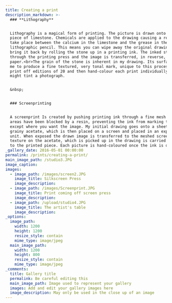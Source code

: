 ```yaml
---
title: Creating a print
description_markdown: >-
  ### **Lithography**


  Lithography is a magical form of printing. The picture is drawn onto a flat
  piece of limestone. Chemicals are applied to the drawing causing a reaction to
  take place between the calcium in the limestone and the grease in the
  lithographic pencil. This means you can wipe away the original drawing, but
  bring it back by rolling the stone up in a printing ink. The inked stone goes
  through the printing press and the image is transferred, in reverse, to the
  paper.<br>The grain of the stone is inherent in my drawing. Its surface allows
  me to produce a fine textured, very tonal mark, unique to this process.<br>I
  print off editions of 20 and then hand-colour each print individually, as you
  might tint a photograph.


  &nbsp;


  ### Screenprinting


  A screenprint Is created by pushing printing ink through a fine mesh where
  areas have been blocked by a resin, preventing the ink from marking the paper,
  except where you want the image. My initial drawing goes onto a sheet of
  grainy acetate, which is then placed on a screen and placed in an exposure
  unit. When exposed the drawn image is transferred to the meshed screen. The
  texture on the acetate, which is picked up in the drawing is carried through
  to the printed piece. Each picture is hand-coloured once the ink is dry.
_gallery_date: 2016-05-01 00:00:00
permalink: /prints/creating-a-print/
main_image_path: /studio3.JPG
image_caption:
images:
  - image_path: /images/screen2.JPG
    image_title: Silkscreen Press
    image_description:
  - image_path: /images/Screenprint.JPG
    image_title: Print coming off screen press
    image_description:
  - image_path: /upload/studio4.JPG
    image_title: The artist's table
    image_description:
_options:
  image_path:
    width: 1200
    height: 1200
    resize_style: contain
    mime_type: image/jpeg
  main_image_path:
    width: 1200
    height: 800
    resize_style: contain
    mime_type: image/jpeg
_comments:
  title: Gallery title
  permalink: Be careful editing this
  main_image_path: Image used to represent your gallery
  images: Add and edit your gallery images here
  image_description: May only be used in the close up of an image
---
```

